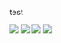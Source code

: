 test

<a href="https://sheepbelldoor.notion.site/Name-0465d23c84ba4c0db5e36052cb45cd72" target="_blank"><img src="https://img.shields.io/badge/My_Notion_Blog-000000?style=flat-square&logo=Notion&logoColor=FFFFFF"/></a>
<a href="https://velog.io/@sheepbelldoor" target="_blank"><img src="https://img.shields.io/badge/sheepbelldoor.log-20C997?style=flat-square&logo=Velog&logoColor=FFFFFF"/></a>
<a href="https://instagram.com/sheep_bell_door_?igshid=YzgyMTM2MGM=" target="_blank"><img src="https://img.shields.io/badge/sheep_bell_door_-E4405F?style=flat-square&logo=Instagram&logoColor=FFFFFF"/></a>
<a href="https://mail.google.com/" target="_blank"><img src="https://img.shields.io/badge/sheepbelldoor.dev@gmail.com-EA4335?style=flat-square&logo=Gmail&logoColor=FFFFFF"/></a>
